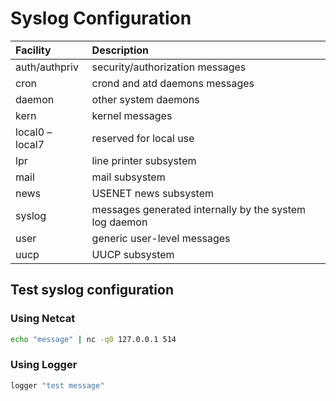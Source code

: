 # Syslog Configuration

| Facility	| Description |
|:---------|:-----------|
| auth/authpriv |	security/authorization messages |
| cron |	crond and atd daemons messages |
| daemon |	other system daemons |
| kern | kernel messages |
| local0 – local7 | reserved for local use |
| lpr |	line printer subsystem |
| mail | mail subsystem |
| news | USENET news subsystem |
| syslog | messages generated internally by the system log daemon |
| user | generic user-level messages |
| uucp | UUCP subsystem |

## Test syslog configuration

### Using Netcat
```bash
echo "message" | nc -q0 127.0.0.1 514
```

### Using Logger
```bash
logger "test message"
```
